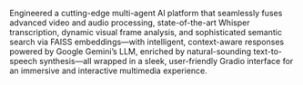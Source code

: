 Engineered a cutting-edge multi-agent AI platform that seamlessly fuses advanced video and audio processing, state-of-the-art Whisper transcription, dynamic visual frame analysis, and sophisticated semantic search via FAISS embeddings—with intelligent, context-aware responses powered by Google Gemini’s LLM, enriched by natural-sounding text-to-speech synthesis—all wrapped in a sleek, user-friendly Gradio interface for an immersive and interactive multimedia experience.
